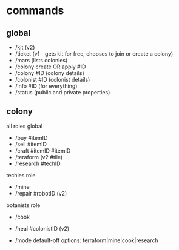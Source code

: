 # commands

## global

- /kit (v2)
- /ticket (v1 - gets kit for free, chooses to join or create a colony)
- /mars (lists colonies)
- /colony create OR apply #ID
- /colony #ID (colony details)
- /colonist #ID (colonist details)
- /info #ID (for everything)
- /status (public and private properties)

## colony

all roles global

- /buy #itemID
- /sell #itemID
- /craft #itemID #itemID
- /teraform (v2 #tile)
- /research #techID

techies role

- /mine
- /repair #robotID (v2)

botanists role

- /cook
- /heal #colonistID (v2)

- /mode default-off options: terraform|mine|cook|research
